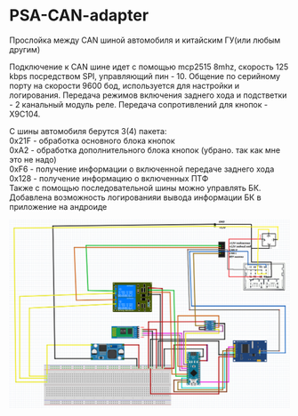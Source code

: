 # PSA-CAN-adapter
Прослойка между CAN шиной автомобиля и китайским ГУ(или любым другим)

Подключение к CAN шине идет с помощью mcp2515 8mhz, скорость 125 kbps посредством SPI, управляющий пин - 10.
Общение по серийному порту на скорости 9600 бод, используется для настройки и логирования.
Передача режимов включения заднего хода и подстветки - 2 канальный модуль реле.
Передача сопротивлений для кнопок - X9C104.

С шины автомобиля берутся 3(4) пакета:
<br/>
0x21F - обработка основного блока кнопок
<br/>
0xA2  - обработка дополнительного блока кнопок (убрано. так как мне это не надо)
<br/>
0xF6  - получение информации о включенной передаче заднего хода
<br/>
0x128 - получение информацию о включенных ПТФ
<br/>
Также с помощью последовательной шины можно управлять БК.
<br/>
Добавлена возможность логированияи вывода информации БК в приложение на андроиде

 <img src="схема.png">
